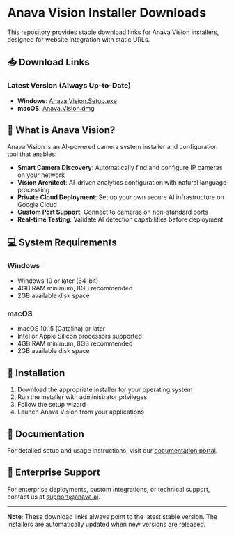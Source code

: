 # Anava Vision Installer Downloads

This repository provides stable download links for Anava Vision installers, designed for website integration with static URLs.

## 📥 Download Links

### Latest Version (Always Up-to-Date)

- **Windows**: [Anava.Vision.Setup.exe](https://github.com/AnavaAcap/vision-releases/releases/latest/download/Anava.Vision.Setup.exe)
- **macOS**: [Anava.Vision.dmg](https://github.com/AnavaAcap/vision-releases/releases/latest/download/Anava.Vision.dmg)

## 🚀 What is Anava Vision?

Anava Vision is an AI-powered camera system installer and configuration tool that enables:

- **Smart Camera Discovery**: Automatically find and configure IP cameras on your network
- **Vision Architect**: AI-driven analytics configuration with natural language processing
- **Private Cloud Deployment**: Set up your own secure AI infrastructure on Google Cloud
- **Custom Port Support**: Connect to cameras on non-standard ports
- **Real-time Testing**: Validate AI detection capabilities before deployment

## 💻 System Requirements

### Windows
- Windows 10 or later (64-bit)
- 4GB RAM minimum, 8GB recommended
- 2GB available disk space

### macOS
- macOS 10.15 (Catalina) or later
- Intel or Apple Silicon processors supported
- 4GB RAM minimum, 8GB recommended
- 2GB available disk space

## 🔧 Installation

1. Download the appropriate installer for your operating system
2. Run the installer with administrator privileges
3. Follow the setup wizard
4. Launch Anava Vision from your applications

## 📖 Documentation

For detailed setup and usage instructions, visit our [documentation portal](https://docs.anava.ai).

## 🏢 Enterprise Support

For enterprise deployments, custom integrations, or technical support, contact us at [support@anava.ai](mailto:support@anava.ai).

---

**Note**: These download links always point to the latest stable version. The installers are automatically updated when new versions are released.